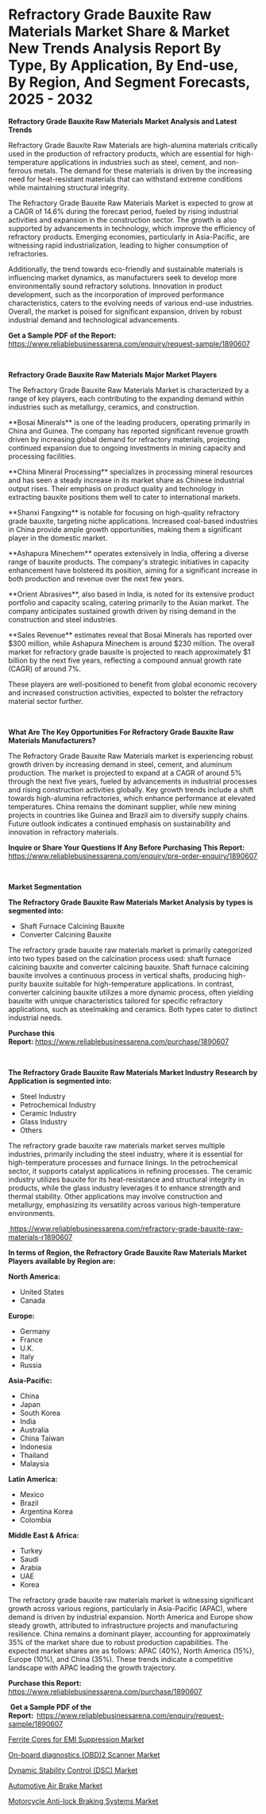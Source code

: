 <p><h1>Refractory Grade Bauxite Raw Materials Market Share & Market New Trends Analysis Report By Type, By Application, By End-use, By Region, And Segment Forecasts, 2025 - 2032</h1></p><p><strong>Refractory Grade Bauxite Raw Materials Market Analysis and Latest Trends</strong></p>
<p><p>Refractory Grade Bauxite Raw Materials are high-alumina materials critically used in the production of refractory products, which are essential for high-temperature applications in industries such as steel, cement, and non-ferrous metals. The demand for these materials is driven by the increasing need for heat-resistant materials that can withstand extreme conditions while maintaining structural integrity.</p><p>The Refractory Grade Bauxite Raw Materials Market is expected to grow at a CAGR of 14.6% during the forecast period, fueled by rising industrial activities and expansion in the construction sector. The growth is also supported by advancements in technology, which improve the efficiency of refractory products. Emerging economies, particularly in Asia-Pacific, are witnessing rapid industrialization, leading to higher consumption of refractories. </p><p>Additionally, the trend towards eco-friendly and sustainable materials is influencing market dynamics, as manufacturers seek to develop more environmentally sound refractory solutions. Innovation in product development, such as the incorporation of improved performance characteristics, caters to the evolving needs of various end-use industries. Overall, the market is poised for significant expansion, driven by robust industrial demand and technological advancements.</p></p>
<p><strong>Get a Sample PDF of the Report:&nbsp;</strong> <a href="https://www.reliablebusinessarena.com/enquiry/request-sample/1890607?utm_campaign=1943&utm_medium=2&utm_source=Github&utm_content=ia&utm_term=04022025&utm_id=refractory-grade-bauxite-raw-materials">https://www.reliablebusinessarena.com/enquiry/request-sample/1890607</a></p>
<p>&nbsp;</p>
<p><strong>Refractory Grade Bauxite Raw Materials Major Market Players</strong></p>
<p><p>The Refractory Grade Bauxite Raw Materials Market is characterized by a range of key players, each contributing to the expanding demand within industries such as metallurgy, ceramics, and construction. </p><p>**Bosai Minerals** is one of the leading producers, operating primarily in China and Guinea. The company has reported significant revenue growth driven by increasing global demand for refractory materials, projecting continued expansion due to ongoing investments in mining capacity and processing facilities.</p><p>**China Mineral Processing** specializes in processing mineral resources and has seen a steady increase in its market share as Chinese industrial output rises. Their emphasis on product quality and technology in extracting bauxite positions them well to cater to international markets.</p><p>**Shanxi Fangxing** is notable for focusing on high-quality refractory grade bauxite, targeting niche applications. Increased coal-based industries in China provide ample growth opportunities, making them a significant player in the domestic market.</p><p>**Ashapura Minechem** operates extensively in India, offering a diverse range of bauxite products. The company's strategic initiatives in capacity enhancement have bolstered its position, aiming for a significant increase in both production and revenue over the next few years.</p><p>**Orient Abrasives**, also based in India, is noted for its extensive product portfolio and capacity scaling, catering primarily to the Asian market. The company anticipates sustained growth driven by rising demand in the construction and steel industries.</p><p>**Sales Revenue** estimates reveal that Bosai Minerals has reported over $300 million, while Ashapura Minechem is around $230 million. The overall market for refractory grade bauxite is projected to reach approximately $1 billion by the next five years, reflecting a compound annual growth rate (CAGR) of around 7%. </p><p>These players are well-positioned to benefit from global economic recovery and increased construction activities, expected to bolster the refractory material sector further.</p></p>
<p>&nbsp;</p>
<p><strong>What Are The Key Opportunities For Refractory Grade Bauxite Raw Materials Manufacturers?</strong></p>
<p><p>The Refractory Grade Bauxite Raw Materials market is experiencing robust growth driven by increasing demand in steel, cement, and aluminum production. The market is projected to expand at a CAGR of around 5% through the next five years, fueled by advancements in industrial processes and rising construction activities globally. Key growth trends include a shift towards high-alumina refractories, which enhance performance at elevated temperatures. China remains the dominant supplier, while new mining projects in countries like Guinea and Brazil aim to diversify supply chains. Future outlook indicates a continued emphasis on sustainability and innovation in refractory materials.</p></p>
<p><strong>Inquire or Share Your Questions If Any Before Purchasing This Report:</strong> <a href="https://www.reliablebusinessarena.com/enquiry/pre-order-enquiry/1890607?utm_campaign=1943&utm_medium=2&utm_source=Github&utm_content=ia&utm_term=04022025&utm_id=refractory-grade-bauxite-raw-materials">https://www.reliablebusinessarena.com/enquiry/pre-order-enquiry/1890607</a></p>
<p>&nbsp;</p>
<p><strong>Market Segmentation</strong></p>
<p><strong>The Refractory Grade Bauxite Raw Materials Market Analysis by types is segmented into:</strong></p>
<p><ul><li>Shaft Furnace Calcining Bauxite</li><li>Converter Calcining Bauxite</li></ul></p>
<p><p>The refractory grade bauxite raw materials market is primarily categorized into two types based on the calcination process used: shaft furnace calcining bauxite and converter calcining bauxite. Shaft furnace calcining bauxite involves a continuous process in vertical shafts, producing high-purity bauxite suitable for high-temperature applications. In contrast, converter calcining bauxite utilizes a more dynamic process, often yielding bauxite with unique characteristics tailored for specific refractory applications, such as steelmaking and ceramics. Both types cater to distinct industrial needs.</p></p>
<p><strong>Purchase this Report:&nbsp;</strong><a href="https://www.reliablebusinessarena.com/purchase/1890607?utm_campaign=1943&utm_medium=2&utm_source=Github&utm_content=ia&utm_term=04022025&utm_id=refractory-grade-bauxite-raw-materials">https://www.reliablebusinessarena.com/purchase/1890607</a></p>
<p>&nbsp;</p>
<p><strong>The Refractory Grade Bauxite Raw Materials Market Industry Research by Application is segmented into:</strong></p>
<p><ul><li>Steel Industry</li><li>Petrochemical Industry</li><li>Ceramic Industry</li><li>Glass Industry</li><li>Others</li></ul></p>
<p><p>The refractory grade bauxite raw materials market serves multiple industries, primarily including the steel industry, where it is essential for high-temperature processes and furnace linings. In the petrochemical sector, it supports catalyst applications in refining processes. The ceramic industry utilizes bauxite for its heat-resistance and structural integrity in products, while the glass industry leverages it to enhance strength and thermal stability. Other applications may involve construction and metallurgy, emphasizing its versatility across various high-temperature environments.</p></p>
<p><a href="https://www.reliablebusinessarena.com/refractory-grade-bauxite-raw-materials-r1890607?utm_campaign=1943&utm_medium=2&utm_source=Github&utm_content=ia&utm_term=04022025&utm_id=refractory-grade-bauxite-raw-materials">&nbsp;https://www.reliablebusinessarena.com/refractory-grade-bauxite-raw-materials-r1890607</a></p>
<p><strong>In terms of Region, the Refractory Grade Bauxite Raw Materials Market Players available by Region are:</strong></p>
<p>
    <p> <strong> North America: </strong>
        <ul>
            <li>United States</li>
            <li>Canada</li>
        </ul>
        </p> 
    <p> <strong> Europe: </strong>
        <ul>
            <li>Germany</li>
            <li>France</li>
            <li>U.K.</li>
            <li>Italy</li>
            <li>Russia</li>
        </ul>
        </p> 
    <p> <strong> Asia-Pacific: </strong>
        <ul>
            <li>China</li>
            <li>Japan</li>
            <li>South Korea</li>
            <li>India</li>
            <li>Australia</li>
            <li>China Taiwan</li>
            <li>Indonesia</li>
            <li>Thailand</li>
            <li>Malaysia</li>
        </ul>
        </p> 
    <p> <strong> Latin America: </strong>
        <ul>
            <li>Mexico</li>
            <li>Brazil</li>
            <li>Argentina Korea</li>
            <li>Colombia</li>
        </ul>
        </p> 
    <p> <strong> Middle East & Africa: </strong>
        <ul>
            <li>Turkey</li>
            <li>Saudi</li>
            <li>Arabia</li>
            <li>UAE</li>
            <li>Korea</li>
        </ul>
    </p>
    </p>
<p><p>The refractory grade bauxite raw materials market is witnessing significant growth across various regions, particularly in Asia-Pacific (APAC), where demand is driven by industrial expansion. North America and Europe show steady growth, attributed to infrastructure projects and manufacturing resilience. China remains a dominant player, accounting for approximately 35% of the market share due to robust production capabilities. The expected market shares are as follows: APAC (40%), North America (15%), Europe (10%), and China (35%). These trends indicate a competitive landscape with APAC leading the growth trajectory.</p></p>
<p><strong>Purchase this Report: </strong><a href="https://www.reliablebusinessarena.com/purchase/1890607?utm_campaign=1943&utm_medium=2&utm_source=Github&utm_content=ia&utm_term=04022025&utm_id=refractory-grade-bauxite-raw-materials">https://www.reliablebusinessarena.com/purchase/1890607</a></p>
<p>&nbsp;<strong>Get a Sample PDF of the Report:&nbsp;&nbsp;</strong><a href="https://www.reliablebusinessarena.com/enquiry/request-sample/1890607?utm_campaign=1943&utm_medium=2&utm_source=Github&utm_content=ia&utm_term=04022025&utm_id=refractory-grade-bauxite-raw-materials">https://www.reliablebusinessarena.com/enquiry/request-sample/1890607</a></p>
<p><strong></strong></p>
<p><p><a href="https://github.com/JakirUddin511/Market-Research-Report-List-1/blob/main/ferrite-cores-for-emi-suppression-market.md?utm_campaign=1943&utm_medium=2&utm_source=Github&utm_content=ia&utm_term=04022025&utm_id=refractory-grade-bauxite-raw-materials">Ferrite Cores for EMI Suppression Market</a></p><p><a href="https://www.linkedin.com/pulse/delving-growth-market-on-board-diagnostics-obd2-scanner-5l10c?utm_campaign=1943&utm_medium=2&utm_source=Github&utm_content=ia&utm_term=04022025&utm_id=refractory-grade-bauxite-raw-materials">On-board diagnostics (OBD)2 Scanner Market</a></p><p><a href="https://www.linkedin.com/pulse/dynamic-stability-control-dsc-market-analysis-trends-revenue-vsvqc?utm_campaign=1943&utm_medium=2&utm_source=Github&utm_content=ia&utm_term=04022025&utm_id=refractory-grade-bauxite-raw-materials">Dynamic Stability Control (DSC) Market</a></p><p><a href="https://www.linkedin.com/pulse/evaluating-automotive-air-brake-market-size-growth-potential-gza3f?utm_campaign=1943&utm_medium=2&utm_source=Github&utm_content=ia&utm_term=04022025&utm_id=refractory-grade-bauxite-raw-materials">Automotive Air Brake Market</a></p><p><a href="https://www.linkedin.com/pulse/industry-experts-project-motorcycle-anti-lock-braking-systems-1iiwf?utm_campaign=1943&utm_medium=2&utm_source=Github&utm_content=ia&utm_term=04022025&utm_id=refractory-grade-bauxite-raw-materials">Motorcycle Anti-lock Braking Systems Market</a></p></p>